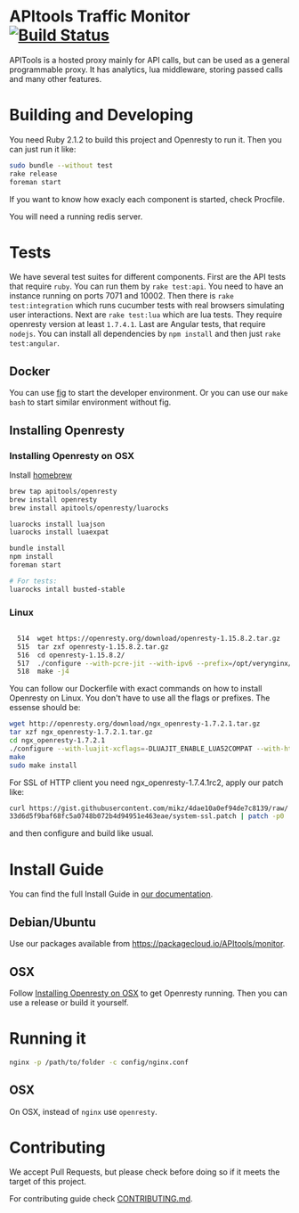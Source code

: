 # APItools Traffic Monitor [![Build Status](https://travis-ci.org/APItools/monitor.svg?branch=master)](https://travis-ci.org/APItools/monitor)

APITools is a hosted proxy mainly for API calls, but can be used as a general programmable proxy.
It has analytics, lua middleware, storing passed calls and many other features.

# Building and Developing

You need Ruby 2.1.2 to build this project and Openresty to run it.
Then you can just run it like:

```bash
sudo bundle --without test
rake release
foreman start
```

If you want to know how exacly each component is started, check Procfile.

You will need a running redis server.

# Tests
We have several test suites for different components. First are the API tests that require `ruby`. You can run them by `rake test:api`. You need to have an instance running on ports 7071 and 10002. Then there is `rake test:integration` which runs cucumber tests with real browsers simulating user interactions. Next are `rake test:lua` which are lua tests. They require openresty version at least `1.7.4.1`. Last are Angular tests, that require `nodejs`. You can install all dependencies by `npm install` and then just `rake test:angular`.

## Docker

You can use [fig](http://www.fig.sh/index.html) to start the developer environment.
Or you can use our `make bash` to start similar environment without fig.


## Installing Openresty


### Installing Openresty on OSX

Install [homebrew](http://brew.sh/)

```bash
brew tap apitools/openresty
brew install openresty
brew install apitools/openresty/luarocks

luarocks install luajson
luarocks install luaexpat

bundle install
npm install
foreman start

# For tests:
luarocks intall busted-stable
```

### Linux

```bash

  514  wget https://openresty.org/download/openresty-1.15.8.2.tar.gz
  515  tar zxf openresty-1.15.8.2.tar.gz
  516  cd openresty-1.15.8.2/
  517  ./configure --with-pcre-jit --with-ipv6 --prefix=/opt/verynginx/openresty --user=nginx --group=nginx --with-http_v2_module --with-http_sub_module --with-http_stub_status_module --with-http_ssl_module --with-http_auth_request_module --with-pcre-jit --with-http_gunzip_module --with-http_v2_module --with-http_sub_module --with-http_stub_status_module --with-stream --with-stream_ssl_module --with-stream_ssl_preread_module --with-http_ssl_module
  518  make -j4
```

You can follow our Dockerfile with exact commands on how to install Openresty on Linux.
You don't have to use all the flags or prefixes. The essense should be:

```bash
wget http://openresty.org/download/ngx_openresty-1.7.2.1.tar.gz
tar xzf ngx_openresty-1.7.2.1.tar.gz
cd ngx_openresty-1.7.2.1
./configure --with-luajit-xcflags=-DLUAJIT_ENABLE_LUA52COMPAT --with-http_gunzip_module
make
sudo make install
```

For SSL of HTTP client you need ngx_openresty-1.7.4.1rc2, apply our patch like:

```bash
curl https://gist.githubusercontent.com/mikz/4dae10a0ef94de7c8139/raw/
33d6d5f9baf68fc5a0748b072b4d94951e463eae/system-ssl.patch | patch -p0
```
and then configure and build like usual.

# Install Guide
You can find the full Install Guide in [our documentation](https://docs.apitools.com/docs/on-premise/).

## Debian/Ubuntu

Use our packages available from https://packagecloud.io/APItools/monitor.

## OSX

Follow [Installing Openresty on OSX](#installing-openresty-on-osx) to get Openresty running.
Then you can use a release or build it yourself.

# Running it

```bash
nginx -p /path/to/folder -c config/nginx.conf
```

## OSX

On OSX, instead of `nginx` use `openresty`.


# Contributing

We accept Pull Requests, but please check before doing so if it meets the target of this project.

For contributing guide check [CONTRIBUTING.md](CONTRIBUTING.md).
